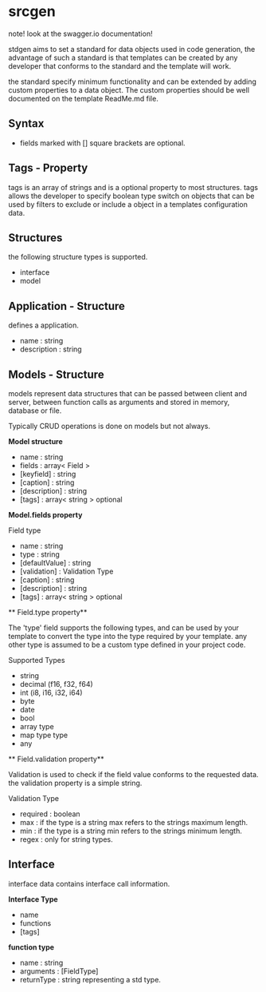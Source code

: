 # srcgen

note! look at the swagger.io documentation!

stdgen aims to set a standard for data objects used in code generation,
the advantage of such a standard is that templates can be created by any developer
that conforms to the standard and the template will work.

the standard specify minimum functionality and can be extended by adding custom properties to
a data object. The custom properties should be well documented on the template ReadMe.md file.

## Syntax

* fields marked with [] square brackets are optional.

## Tags - Property

tags is an array of strings and is a optional property to most structures. tags
allows the developer to specify boolean type switch on objects that can be used by
filters to exclude or include a object in a templates configuration data.

## Structures

the following structure types is supported.

* interface
* model

## Application - Structure

defines a application.

* name : string
* description : string

## Models - Structure

models represent data structures that can be passed between client and server,
between function calls as arguments and stored in memory, database or file.

Typically CRUD operations is done on models but not always.

**Model structure**

* name : string
* fields : array< Field >
* [keyfield] : string
* [caption] : string
* [description] : string
* [tags] : array< string > optional


**Model.fields property**

Field type
* name : string
* type : string
* [defaultValue] : string
* [validation] : Validation Type
* [caption] : string
* [description] : string
* [tags] : array< string > optional

** Field.type property**

The 'type' field supports the following types, and can be used by your template
to convert the type into the type required by your template. any other type is
assumed to be a custom type defined in your project code.

Supported Types
* string
* decimal (f16, f32, f64)
* int (i8, i16, i32, i64)
* byte
* date
* bool
* array type
* map type type
* any

** Field.validation property**

Validation is used to check if the field value conforms to the requested data. the validation property is a simple string.

Validation Type
* required : boolean
* max : if the type is a string max refers to the strings maximum length.
* min : if the type is a string min refers to the strings minimum length.
* regex : only for string types.


## Interface

interface data contains interface call information.

**Interface Type**
* name
* functions
* [tags]

**function type**
* name : string
* arguments : [FieldType]
* returnType : string representing a std type.
